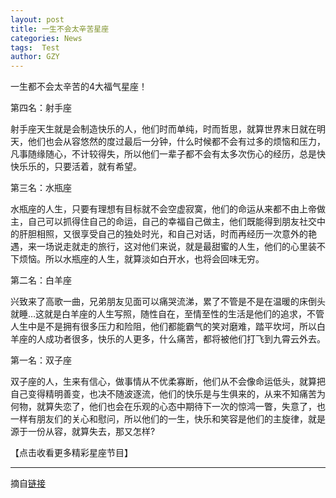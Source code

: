 ```yaml
---
layout: post
title: 一生不会太辛苦星座
categories: News
tags:  Test
author: GZY
---
```


一生都不会太辛苦的4大福气星座！

第四名：射手座

射手座天生就是会制造快乐的人，他们时而单纯，时而哲思，就算世界末日就在明天，他们也会从容悠然的度过最后一分钟，什么时候都不会有过多的烦恼和压力，凡事随缘随心，不计较得失，所以他们一辈子都不会有太多次伤心的经历，总是快快乐乐的，只要活着，就有希望。

第三名：水瓶座

水瓶座的人生，只要有理想有目标就不会空虚寂寞，他们的命运从来都不由上帝做主，自己可以抓得住自己的命运，自己的幸福自己做主，他们既能得到朋友社交中的肝胆相照，又很享受自己的独处时光，和自己对话，时而再经历一次意外的艳遇，来一场说走就走的旅行，这对他们来说，就是最甜蜜的人生，他们的心里装不下烦恼。所以水瓶座的人生，就算淡如白开水，也将会回味无穷。

第二名：白羊座

兴致来了高歌一曲，兄弟朋友见面可以痛哭流涕，累了不管是不是在温暖的床倒头就睡…这就是白羊座的人生写照，随性自在，至情至性的生活是他们的追求，不管人生中是不是拥有很多压力和险阻，他们都能霸气的笑对磨难，踏平坎坷，所以白羊座的人成功者很多，快乐的人更多，什么痛苦，都将被他们打飞到九霄云外去。

第一名：双子座

双子座的人，生来有信心，做事情从不优柔寡断，他们从不会像命运低头，就算把自己变得精明善变，也决不随波逐流，他们的快乐是与生俱来的，从来不知痛苦为何物，就算失恋了，他们也会在乐观的心态中期待下一次的惊鸿一瞥，失意了，也一样有朋友们的关心和慰问，所以他们的一生，快乐和笑容是他们的主旋律，就是源于一份从容，就算失去，那又怎样?

【点击收看更多精彩星座节目】

*****

摘自[链接](http://astro.fashion.qq.com/a/20190107/000795.htm)